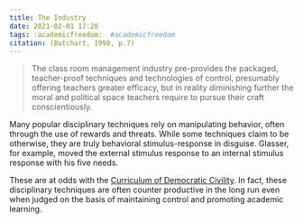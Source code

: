 ```yaml
---
title: The Industry
date: 2021-02-01 17:28
tags: :academicfreedom:  #academicfreedom
citation: (Butchart, 1998, p.7)
---
```

>The class room management industry pre-provides the packaged, teacher-proof techniques and technologies of control, presumably offering teachers greater efficacy, but in reality diminishing further the moral and political space teachers require to pursue their craft conscientiously.

Many popular disciplinary techniques rely on manipulating behavior, often through the use of rewards and threats. While some techniques claim to be otherwise, they are truly behavioral stimulus-response in disguise. Glasser, for example, moved the external stimulus response to an internal stimulus response with his five needs.

These are at odds with the [Curriculum of Democratic Civility](202102011740.md). In fact, these disciplinary techniques are often counter productive in the long run even when judged on the basis of maintaining control and promoting academic learning.

